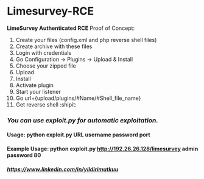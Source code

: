 # Limesurvey-RCE
**LimeSurvey Authenticated RCE**
Proof of Concept:
1. Create your files (config.xml and php reverse shell files)
2. Create archive with these files
3. Login with credentials
4. Go Configuration -> Plugins -> Upload & Install
5. Choose your zipped file
6. Upload
7. Install
8. Activate plugin
9. Start your listener
10. Go url+{upload/plugins/#Name/#Shell_file_name}
11. Get reverse shell :shipit:

### ***You can use exploit.py for automatic exploitation.***
#### Usage: python exploit.py URL username password port
#### Example Usage: python exploit.py http://192.26.26.128/limesurvey admin password 80
##### https://www.linkedin.com/in/yildirimutkuu
